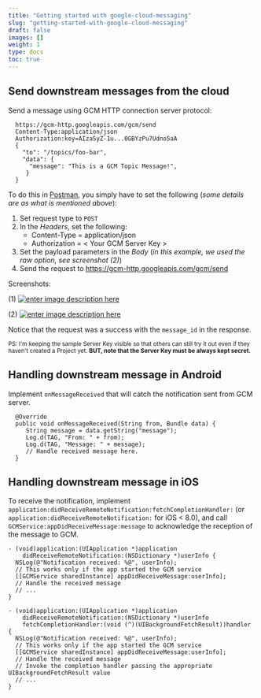 ```yaml
---
title: "Getting started with google-cloud-messaging"
slug: "getting-started-with-google-cloud-messaging"
draft: false
images: []
weight: 1
type: docs
toc: true
---
```


## Send downstream messages from the cloud
Send a message using GCM HTTP connection server protocol:

      https://gcm-http.googleapis.com/gcm/send
      Content-Type:application/json
      Authorization:key=AIzaSyZ-1u...0GBYzPu7Udno5aA
      {
        "to": "/topics/foo-bar",
        "data": {
          "message": "This is a GCM Topic Message!",
         }
      }

To do this in [Postman][1], you simply have to set the following (*some details are as what is mentioned above*):

1. Set request type to `POST`
2. In the *Headers*, set the following:
    - Content-Type = application/json
    - Authorization = < Your GCM Server Key >
3. Set the payload parameters in the *Body* (*in this example, we used the *raw* option, see screenshot (2)*)
4. Send the request to https://gcm-http.googleapis.com/gcm/send

Screenshots:

(1)
[![enter image description here][2]][2]

(2)
[![enter image description here][3]][3]

Notice that the request was a success with the `message_id` in the response.

<sub> PS: I'm keeping the sample Server Key visible so that others can still try it out even if they haven't created a Project yet. **BUT, note that the Server Key must be always kept secret.** </sub>

  [1]: https://chrome.google.com/webstore/detail/postman/fhbjgbiflinjbdggehcddcbncdddomop?hl=en
  [2]: https://i.stack.imgur.com/3zSu7.png
  [3]: https://i.stack.imgur.com/TBdWA.png

## Handling downstream message in Android
Implement `onMessageReceived` that will catch the notification sent from GCM server.

      @Override
      public void onMessageReceived(String from, Bundle data) {
         String message = data.getString("message");
         Log.d(TAG, "From: " + from);
         Log.d(TAG, "Message: " + message);
         // Handle received message here.
      }

## Handling downstream message in iOS
To receive the notification, implement `application:didReceiveRemoteNotification:fetchCompletionHandler:` (or `application:didReceiveRemoteNotification:` for iOS < 8.0), and call `GCMService:appDidReceiveMessage:message` to acknowledge the reception of the message to GCM.

    - (void)application:(UIApplication *)application
        didReceiveRemoteNotification:(NSDictionary *)userInfo {
      NSLog(@"Notification received: %@", userInfo);
      // This works only if the app started the GCM service
      [[GCMService sharedInstance] appDidReceiveMessage:userInfo];
      // Handle the received message
      // ...
    }
    
    - (void)application:(UIApplication *)application
        didReceiveRemoteNotification:(NSDictionary *)userInfo
        fetchCompletionHandler:(void (^)(UIBackgroundFetchResult))handler {
      NSLog(@"Notification received: %@", userInfo);
      // This works only if the app started the GCM service
      [[GCMService sharedInstance] appDidReceiveMessage:userInfo];
      // Handle the received message
      // Invoke the completion handler passing the appropriate UIBackgroundFetchResult value
      // ...
    }

